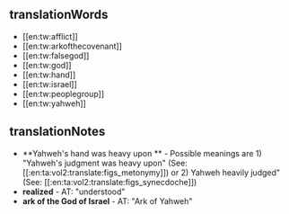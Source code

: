 ## translationWords

* [[en:tw:afflict]]
* [[en:tw:arkofthecovenant]]
* [[en:tw:falsegod]]
* [[en:tw:god]]
* [[en:tw:hand]]
* [[en:tw:israel]]
* [[en:tw:peoplegroup]]
* [[en:tw:yahweh]]

## translationNotes

* **Yahweh's hand was heavy upon ** - Possible meanings are 1) "Yahweh's judgment was heavy upon" (See: [[:en:ta:vol2:translate:figs_metonymy]]) or 2) Yahweh heavily judged" (See: [[:en:ta:vol2:translate:figs_synecdoche]])
* **realized** - AT: "understood"
* **ark of the God of Israel** - AT: "Ark of Yahweh"
